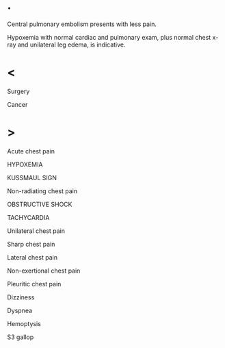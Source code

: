 # .

Central pulmonary embolism presents with less pain.

Hypoxemia with normal cardiac and pulmonary exam, plus normal chest x-ray and unilateral leg edema, is indicative.

# <

Surgery

Cancer

# >

Acute chest pain

HYPOXEMIA

KUSSMAUL SIGN

Non-radiating chest pain

OBSTRUCTIVE SHOCK

TACHYCARDIA

Unilateral chest pain

Sharp chest pain

Lateral chest pain

Non-exertional chest pain

Pleuritic chest pain

Dizziness

Dyspnea

Hemoptysis

S3 gallop
